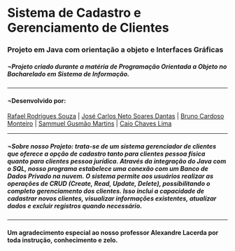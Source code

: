 #     Sistema de Cadastro e Gerenciamento de Clientes
###   Projeto em Java com orientação a objeto e Interfaces Gráficas
##### ¬Projeto criado durante a matéria de Programação Orientada a Objeto no Bacharelado em Sistema de Informação.

---------------------------------------------------------------------------------------------------------------

####   ¬Desenvolvido por: 
[Rafael Rodrigues Souza](https://github.com/RafGuiro) | 
[José Carlos Neto Soares Dantas](https://github.com/JoseCarlosNSD) | 
[Bruno Cardoso Monteiro](https://github.com/brunocardsx) | 
[Sammuel Gusmão Martins](https://github.com/SammMartins) | 
[Caio Chaves Lima](https://github.com/CaioCL1)

---------------------------------------------------------------------------------------------------------------

##### ¬Sobre nosso Projeto: trata-se de um sistema gerenciador de clientes que oferece a opção de cadastro tanto para clientes pessoa física quanto para clientes pessoa jurídica. Através da integração do Java com o SQL, nosso programa estabelece uma conexão com um Banco de Dados Privado na nuvem. O sistema permite aos usuários realizar as operações de CRUD (Create, Read, Update, Delete), possibilitando o completo gerenciamento dos clientes. Isso inclui a capacidade de cadastrar novos clientes, visualizar informações existentes, atualizar dados e excluir registros quando necessário.

---------------------------------------------------------------------------------------------------------------

####  Um agradecimento especial ao nosso professor **Alexandre Lacerda** por toda instrução, conhecimento e zelo. 
